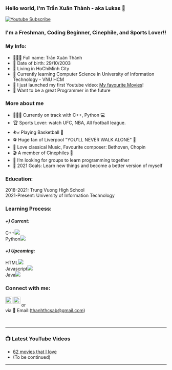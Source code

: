 ### Hello world, I'm Trần Xuân Thành - aka Lukas 👋 

[![Youtube Subscribe](https://img.shields.io/youtube/channel/subscribers/UCIZpbA88vSyTWj1FEX0unaQ?style=social)](https://www.youtube.com/channel/UCIZpbA88vSyTWj1FEX0unaQ)

### I'm a Freshman, Coding Beginner, Cinephile, and Sports Lover!!

### My Info:

- 👨🏻‍🎓 Full name: Trần Xuân Thành
- 📆 Date of birth: 29/10/2003
- 🚪 Living in HoChiMinh City
- 📝 Currently learning Computer Science in University of Information Technology - VNU HCM
- 🔭 I just launched my first Youtube video: [My favourite Movies][movies]!
- 💼 Want to be a great Programmer in the future

### More about me
- 👨🏽‍💻 Currently on track with C++, Python 💻
- 🏆 Sports Lover: watch UFC, NBA, All football league.
- ⛹️‍♂️ Playing Basketball 🏀
- ⚽️ Huge fan of Liverpool "YOU'LL NEVER WALK ALONE" 📯
- 🎼 Love classical Music, Favourite composer: Bethoven, Chopin
- 🎬 A member of Cinephiles 🎥
- 👯 I’m looking for groups to learn programming together
- 🥅 2021 Goals: Learn new things and become a better version of myself


### Education:
2018-2021: Trung Vuong High School
<br />
2021-Present: University of Information Technology

### Learning Process:
#### _+) Current:_
C++<img src="https://img.icons8.com/color/22/000000/c-plus-plus-logo.png"/>  
Python<img src="https://img.icons8.com/color/22/000000/python--v1.png"/>  
#### _+) Upcoming:_ 
HTML<img src="https://img.icons8.com/color/22/000000/html-5--v1.png"/>  
Javascript<img src="https://img.icons8.com/ios/22/000000/javascript--v2.png"/>  
Java<img src="https://img.icons8.com/color/22/000000/java-coffee-cup-logo--v2.png"/>  

### Connect with me:
[<img align="left" alt="codeSTACKr | YouTube" width="22px" src="https://cdn.jsdelivr.net/npm/simple-icons@v3/icons/youtube.svg" />][youtube]
[<img align="left" alt="codeSTACKr | Facebook" width="22px" src="https://cdn.jsdelivr.net/npm/simple-icons@v3/icons/facebook.svg" />][facebook]
<br />
or
<br />
via 📧 Email:(thanhthcsab@gmail.com)

<br />

---

### 📺 Latest YouTube Videos

<!-- YOUTUBE:START -->
- [62 movies that I love][movies]
- (To be continued)

<!-- YOUTUBE:END -->

---

</details>

[movies]: https://www.youtube.com/watch?v=NR9eAngt2YM&t=1s
[facebook]: https://www.facebook.com/profile.php?id=100026032879648
[youtube]: https://www.youtube.com/channel/UCIZpbA88vSyTWj1FEX0unaQ
